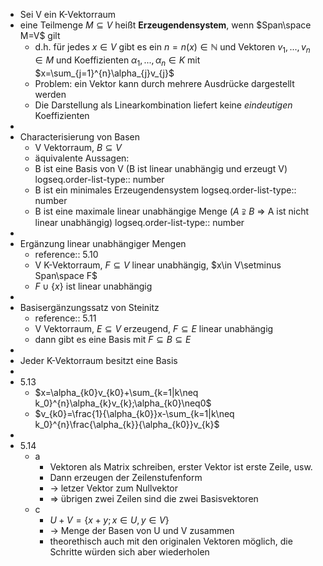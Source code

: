 - Sei V ein K-Vektorraum
- eine Teilmenge $M\subseteq V$ heißt **Erzeugendensystem**, wenn $Span\space M=V$ gilt
	- d.h. für jedes $x\in V$ gibt es ein $n=n(x)\in\mathbb{N}$ und Vektoren $v_1,...,v_{n}\in M$ und Koeffizienten $\alpha_1,...,\alpha_{n}\in K$ mit $x=\sum_{j=1}^{n}\alpha_{j}v_{j}$
	- Problem: ein Vektor kann durch mehrere Ausdrücke dargestellt werden
	- Die Darstellung als Linearkombination liefert keine *eindeutigen* Koeffizienten
-
- Characterisierung von Basen
	- V Vektorraum, $B\subseteq V$
	- äquivalente Aussagen:
	- B ist eine Basis von V (B ist linear unabhängig und erzeugt V)
	  logseq.order-list-type:: number
	- B ist ein minimales Erzeugendensystem
	  logseq.order-list-type:: number
	- B ist eine maximale linear unabhängige Menge ($A\supsetneqq B$ => A ist nicht linear unabhängig)
	  logseq.order-list-type:: number
-
- Ergänzung linear unabhängiger Mengen
	- reference:: 5.10
	- V K-Vektorraum, $F\subseteq V$ linear unabhängig, $x\in V\setminus Span\space F$
	- $F\cup\lbrace x\rbrace$ ist linear unabhängig
-
- Basisergänzungssatz von Steinitz
	- reference:: 5.11
	- V Vektorraum, $E\subseteq V$ erzeugend, $F\subseteq E$ linear unabhängig
	- dann gibt es eine Basis mit $F\subseteq B\subseteq E$
-
- Jeder K-Vektorraum besitzt eine Basis
-
- 5.13
	- $x=\alpha_{k0}v_{k0}+\sum_{k=1|k\neq k_0}^{n}\alpha_{k}v_{k};\alpha_{k0}\neq0$
	- $v_{k0}=\frac{1}{\alpha_{k0}}x-\sum_{k=1|k\neq k_0}^{n}\frac{\alpha_{k}}{\alpha_{k0}}v_{k}$
-
- 5.14
	- a
		- Vektoren als Matrix schreiben, erster Vektor ist erste Zeile, usw.
		- Dann erzeugen der Zeilenstufenform
		- -> letzer Vektor zum Nullvektor
		- => übrigen zwei Zeilen sind die zwei Basisvektoren
	- c
		- $U+V=\lbrace x+y;x\in U,y\in V\rbrace$
		- -> Menge der Basen von U und V zusammen
		- theorethisch auch mit den originalen Vektoren möglich, die Schritte würden sich aber wiederholen